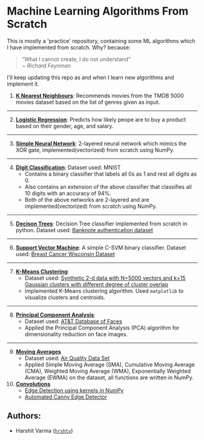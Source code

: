 # Machine Learning Algorithms From Scratch

This is mostly a 'practice' repository, containing some ML algorithms which I have implemented from scratch. Why? because:

> “What I cannot create, I do not understand”  
    ~ *<cite>Richard Feynman</cite>*

I'll keep updating this repo as and when I learn new algorithms and implement it.  

1. [**K Nearest Neighbours**](K-Nearest-Neighbours): Recommends movies from the TMDB 5000 movies dataset based on the list of genres given as input.
---
2. [**Logistic Regression**](Logistic-Regression): Predicts how likely peope are to buy a product based on their gender, age, and salary.
---
3. [**Simple Neural Network**](Simple-Neural-Network): 2-layered neural network which mimics the XOR gate, implemented(vectorized) from scratch using NumPy.
---
4. [**Digit Classification**](Digit-Classification): Dataset used: MNIST  
    - Contains a binary classifier that labels all 0s as 1 and rest all digits as 0.
    - Also contains an extension of the above classifier that classifies all 10 digits with an accuracy of 94%.
    - Both of the above networks are 2-layered and are implemented(vectorized) from scratch using NumPy.
---
5. [**Decison Trees**](Decision-Trees): Decision Tree classifier implemented from scratch in python. Dataset used: [Banknote authentication dataset](http://archive.ics.uci.edu/ml/datasets/banknote+authentication)
---
6. [**Support Vector Machine**](SVM): A simple C-SVM binary classifier. Dataset used: [Breast Cancer Wisconsin Dataset](https://www.kaggle.com/uciml/breast-cancer-wisconsin-data)
---
7. [**K-Means Clustering**](K-Means-Clustering): 
	- Dataset used: [Synthetic 2-d data with N=5000 vectors and k=15 Gaussian clusters with different degree of cluster overlap](http://cs.joensuu.fi/sipu/datasets/)
	- Implemented K-Means clustering algorithm. Used `matplotlib` to visualize clusters and centroids.  
---
8. [**Principal Component Analysis**](PCA):
	- Dataset used: [AT&T Database of Faces](https://www.kaggle.com/kasikrit/att-database-of-faces)
	- Applied the Principal Component Analysis (PCA) algorithm for dimensionality reduction on face images.

---

9. [**Moving Averages**](Moving-Averages)
   - Dataset used: [Air Quality Data Set](https://archive.ics.uci.edu/ml/datasets/Air+Quality)
   - Applied Simple Moving Average (SMA), Cumulative Moving Average (CMA), Weighted Moving Average (WMA), Exponentially Weighted Average (EWMA) on the dataset, all functions are written in NumPy.
10. [**Convolutions**](Convolutions)
    - [Edge Detection using kernels in NumPy](Convolutions/Edge-Detection-with-Kernels.ipynb)
    - [Automated Canny Edge Detector](Convolutions/Automated-Canny-Edge-Detector)

## Authors:

- Harshit Varma ([`hrshtv`](https://github.com/hrshtv))